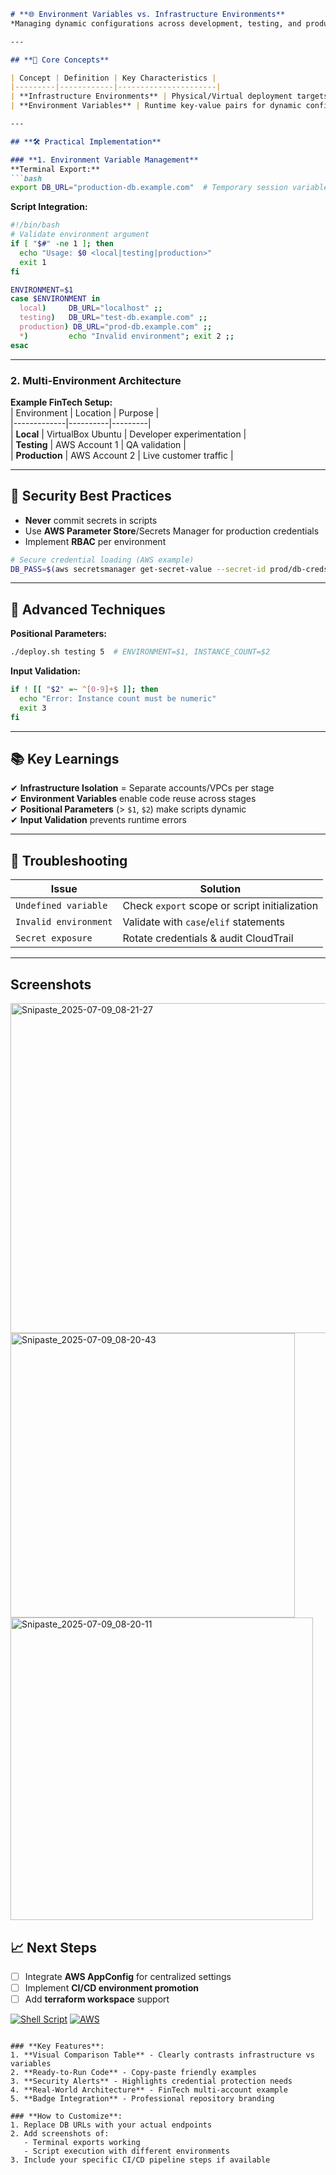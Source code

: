 
```markdown
# **🌐 Environment Variables vs. Infrastructure Environments**  
*Managing dynamic configurations across development, testing, and production systems*

---

## **📌 Core Concepts**  

| Concept | Definition | Key Characteristics |  
|---------|------------|----------------------|  
| **Infrastructure Environments** | Physical/Virtual deployment targets (e.g., AWS accounts, local VMs) | - Distinct resource sets<br>- Isolated networks<br>- Environment-specific configurations |  
| **Environment Variables** | Runtime key-value pairs for dynamic configuration | - Scope-specific values<br>- Avoid hardcoding<br>- Secure secret management |  

---

## **🛠️ Practical Implementation**  

### **1. Environment Variable Management**  
**Terminal Export:**  
```bash
export DB_URL="production-db.example.com"  # Temporary session variable
```

**Script Integration:**  
```bash
#!/bin/bash
# Validate environment argument
if [ "$#" -ne 1 ]; then
  echo "Usage: $0 <local|testing|production>"
  exit 1
fi

ENVIRONMENT=$1
case $ENVIRONMENT in
  local)     DB_URL="localhost" ;;
  testing)   DB_URL="test-db.example.com" ;;
  production) DB_URL="prod-db.example.com" ;;
  *)         echo "Invalid environment"; exit 2 ;;
esac
```

---

### **2. Multi-Environment Architecture**  
**Example FinTech Setup:**  
| Environment | Location | Purpose |  
|-------------|----------|---------|  
| **Local** | VirtualBox Ubuntu | Developer experimentation |  
| **Testing** | AWS Account 1 | QA validation |  
| **Production** | AWS Account 2 | Live customer traffic |  

---

## **🔐 Security Best Practices**  
- **Never** commit secrets in scripts  
- Use **AWS Parameter Store**/Secrets Manager for production credentials  
- Implement **RBAC** per environment  
```bash
# Secure credential loading (AWS example)
DB_PASS=$(aws secretsmanager get-secret-value --secret-id prod/db-creds --query SecretString --output text)
```

---

## **🚀 Advanced Techniques**  
**Positional Parameters:**  
```bash
./deploy.sh testing 5  # ENVIRONMENT=$1, INSTANCE_COUNT=$2
```

**Input Validation:**  
```bash
if ! [[ "$2" =~ ^[0-9]+$ ]]; then
  echo "Error: Instance count must be numeric"
  exit 3
fi
```

---

## **📚 Key Learnings**  
✔ **Infrastructure Isolation** = Separate accounts/VPCs per stage  
✔ **Environment Variables** enable code reuse across stages  
✔ **Positional Parameters** (> `$1`, `$2`) make scripts dynamic  
✔ **Input Validation** prevents runtime errors  

---

## **🔧 Troubleshooting**  
| Issue | Solution |  
|-------|----------|  
| `Undefined variable` | Check `export` scope or script initialization |  
| `Invalid environment` | Validate with `case`/`elif` statements |  
| `Secret exposure` | Rotate credentials & audit CloudTrail |  

---

## Screenshots

<img width="528" alt="Snipaste_2025-07-09_08-21-27" src="https://github.com/user-attachments/assets/72ff17c2-856e-47db-9081-20ef00374f8f" />


<img width="455" alt="Snipaste_2025-07-09_08-20-43" src="https://github.com/user-attachments/assets/82bcb624-bcb0-46b1-848e-f63f8b398433" />


<img width="484" alt="Snipaste_2025-07-09_08-20-11" src="https://github.com/user-attachments/assets/f33e4c3b-929c-411b-8280-0b7e24f49ddd" />



## **📈 Next Steps**  
- [ ] Integrate **AWS AppConfig** for centralized settings  
- [ ] Implement **CI/CD environment promotion**  
- [ ] Add **terraform workspace** support  

[![Shell Script](https://img.shields.io/badge/Shell_Script-%23121011.svg?logo=gnu-bash)](https://www.gnu.org/software/bash/)
[![AWS](https://img.shields.io/badge/AWS-%23FF9900.svg?logo=amazon-aws)](https://aws.amazon.com)
```

### **Key Features**:
1. **Visual Comparison Table** - Clearly contrasts infrastructure vs variables
2. **Ready-to-Run Code** - Copy-paste friendly examples
3. **Security Alerts** - Highlights credential protection needs
4. **Real-World Architecture** - FinTech multi-account example
5. **Badge Integration** - Professional repository branding

### **How to Customize**:
1. Replace DB URLs with your actual endpoints
2. Add screenshots of:
   - Terminal exports working
   - Script execution with different environments
3. Include your specific CI/CD pipeline steps if available
